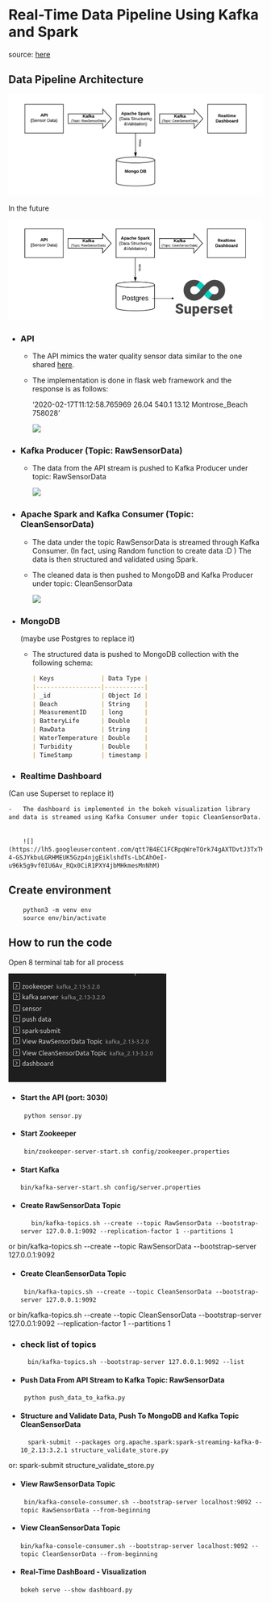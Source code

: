 # Real-Time Data Pipeline Using Kafka and Spark

source: [here](https://github.com/Pahulpreet86/Real-Time-Data-Pipeline-Using-Kafka-and-Spark)
## Data Pipeline Architecture

![](img/Pipeline.png)

In the future

![](img/pipline1.png)

-   ### API
   
	-  	 The API mimics the water quality sensor data similar to the one shared [here](https://data.world/cityofchicago/beach-water-quality-automated-sensors).
	    
	-   The implementation is done in flask web framework and the response is as follows:
	    

		‘2020-02-17T11:12:58.765969 26.04 540.1 13.12 Montrose_Beach 758028’

		![](https://lh6.googleusercontent.com/TDsc79yE-D_GBX7hFNrbgGlnP81TaRvBESeE2JvyEb8VaFzO_h1jNezTLsTg8CRsjfMtJOFrxPJi0EkqTOuRXlpP6U0SwuSMtFg4_rYYzNF5iASjx3MFIM4jKe5fjTKlVbAm4OMK)

-   ### Kafka Producer (Topic: RawSensorData)
    
	
	-   The data from the API stream is pushed to Kafka Producer under topic: RawSensorData
	    

  

		![](https://lh6.googleusercontent.com/KqaLvzLkdC2aYar0UeQ9raBgJgf0QXLyGe9GFr6z0uT6O-sx4ZizobVCdgIMTSZ8itXtiHfIThLHc5FoAwXtkA2U_lVZRJDQdLNvcNPKAIfS1Sa6GuiaTcCiABlpSlnhrfoSqn1s)

-   ### Apache Spark and Kafka Consumer (Topic: CleanSensorData)
    

	-   The data under the topic RawSensorData is streamed through Kafka Consumer. (In fact, using Random function to create data :D ) The data is then structured and validated using Spark.
	    

	  

	-   The cleaned data is then pushed to MongoDB and Kafka Producer under topic: CleanSensorData
    

  

		![](https://lh6.googleusercontent.com/DBMkx3tX90NCtokgNYT4BkjJGujCyeZk08X4w99vo2zfsBN9Yz1YGtb38Tcc3F6_HtMbML9NLVcHPFW310MDSSLWg8G8KoTuo-sC00aApDdNW9ql1ny605pwV6r5DS-Y5D325elU)

-   ### MongoDB
    
	(maybe use Postgres to replace it)

	-   The structured data is pushed to MongoDB collection with the following schema:
	    
		```markdown
		| Keys             | Data Type |
		|------------------|-----------|
		| _id              | Object Id |
		| Beach            | String    |
		| MeasurementID    | long      |
		| BatteryLife      | Double    |
		| RawData          | String    |
		| WaterTemperature | Double    |
		| Turbidity        | Double    |
		| TimeStamp        | timestamp |
		```  
  
  

-   ### Realtime Dashboard
    
(Can use Superset to replace it)

	-   The dashboard is implemented in the bokeh visualization library and data is streamed using Kafka Consumer under topic CleanSensorData.
	    

		![](https://lh5.googleusercontent.com/qtt7B4EC1FCRpqWreTOrk74gAXTDvtJ3TxTKs6KWaAbtB_5MZ5-4-GSJYkbuLGRHMEUK5Gzp4njgEiklshdTs-LbCAhOeI-u96k5g9vf0IU6Av_RQx0CiR1PXY4jbMHkmesMnNhM)

## Create environment

		python3 -m venv env
		source env/bin/activate

## How to run the code

  
Open 8 terminal tab for all process

![](img/tab.png)

-   #### Start the API (port: 3030)
    

  		 python sensor.py
	    

  

-   #### Start Zookeeper
    

		 bin/zookeeper-server-start.sh config/zookeeper.properties

    

  

-   #### Start Kafka
    

		bin/kafka-server-start.sh config/server.properties
    

  

-   #### Create RawSensorData Topic
    

		   bin/kafka-topics.sh --create --topic RawSensorData --bootstrap-server 127.0.0.1:9092 --replication-factor 1 --partitions 1
or 
		   bin/kafka-topics.sh --create --topic RawSensorData --bootstrap-server 127.0.0.1:9092 

    

  

-   #### Create CleanSensorData Topic
    		 
		 bin/kafka-topics.sh --create --topic CleanSensorData --bootstrap-server 127.0.0.1:9092
or
		 bin/kafka-topics.sh --create --topic CleanSensorData --bootstrap-server 127.0.0.1:9092 --replication-factor 1 --partitions 1

    
- ### check list of topics

		bin/kafka-topics.sh --bootstrap-server 127.0.0.1:9092 --list

-  #### Push Data From API Stream to Kafka Topic: RawSensorData
    

		python push_data_to_kafka.py
    

  

-   #### Structure and Validate Data, Push To MongoDB and Kafka Topic CleanSensorData
    

		  spark-submit --packages org.apache.spark:spark-streaming-kafka-0-10_2.13:3.2.1 structure_validate_store.py
or: 
		  spark-submit structure_validate_store.py
    

  

-  #### View RawSensorData Topic
    

		bin/kafka-console-consumer.sh --bootstrap-server localhost:9092 --topic RawSensorData --from-beginning
    

  

-   #### View CleanSensorData Topic
    

		bin/kafka-console-consumer.sh --bootstrap-server localhost:9092 --topic CleanSensorData --from-beginning
    

  

-   #### Real-Time DashBoard - Visualization
    

		bokeh serve --show dashboard.py
